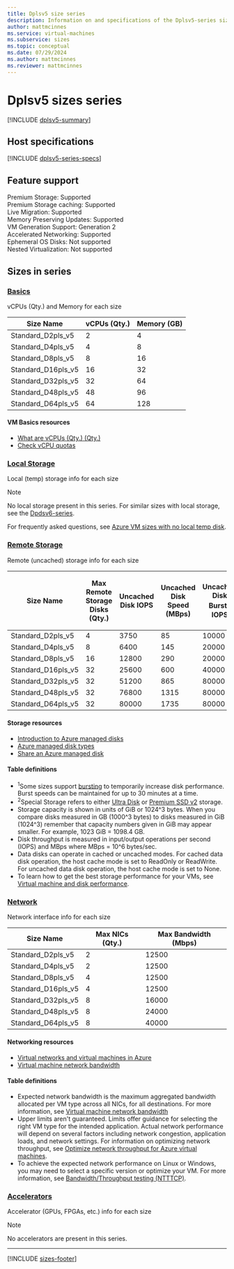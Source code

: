 ```yaml
---
title: Dplsv5 size series
description: Information on and specifications of the Dplsv5-series sizes
author: mattmcinnes
ms.service: virtual-machines
ms.subservice: sizes
ms.topic: conceptual
ms.date: 07/29/2024
ms.author: mattmcinnes
ms.reviewer: mattmcinnes
---
```


# Dplsv5 sizes series

[!INCLUDE [dplsv5-summary](./includes/dplsv5-series-summary.md)]

## Host specifications
[!INCLUDE [dplsv5-series-specs](./includes/dplsv5-series-specs.md)]

## Feature support

Premium Storage: Supported<br>
Premium Storage caching: Supported<br>
Live Migration: Supported<br>
Memory Preserving Updates: Supported<br>
VM Generation Support: Generation 2<br>
Accelerated Networking: Supported<br>
Ephemeral OS Disks: Not supported<br>
Nested Virtualization: Not supported<br>

## Sizes in series

### [Basics](#tab/sizebasic)

vCPUs (Qty.) and Memory for each size

| Size Name | vCPUs (Qty.) | Memory (GB) |
| --- | --- | --- |
| Standard_D2pls_v5 | 2 | 4 |
| Standard_D4pls_v5 | 4 | 8 |
| Standard_D8pls_v5 | 8 | 16 |
| Standard_D16pls_v5 | 16 | 32 |
| Standard_D32pls_v5 | 32 | 64 |
| Standard_D48pls_v5 | 48 | 96 |
| Standard_D64pls_v5 | 64 | 128 |

#### VM Basics resources
- [What are vCPUs (Qty.) (Qty.)](../../../virtual-machines/managed-disks-overview.md)
- [Check vCPU quotas](../../../virtual-machines/quotas.md)

### [Local Storage](#tab/sizestoragelocal)

Local (temp) storage info for each size

> [!NOTE]
> No local storage present in this series. For similar sizes with local storage, see the [Dpdsv6-series](./dpdsv6-series.md).
>
> For frequently asked questions, see [Azure VM sizes with no local temp disk](../../azure-vms-no-temp-disk.yml).



### [Remote Storage](#tab/sizestorageremote)

Remote (uncached) storage info for each size

| Size Name | Max Remote Storage Disks (Qty.) | Uncached Disk IOPS | Uncached Disk Speed (MBps) | Uncached Disk Burst<sup>1</sup> IOPS | Uncached Disk Burst<sup>1</sup> Speed (MBps) | Uncached Special<sup>2</sup> Disk IOPS | Uncached Special<sup>2</sup> Disk Speed (MBps) | Uncached Burst<sup>1</sup> Special<sup>2</sup> Disk IOPS | Uncached Burst<sup>1</sup> Special<sup>2</sup> Disk Speed (MBps) |
| --- | --- | --- | --- | --- | --- | --- | --- | --- | --- |
| Standard_D2pls_v5 | 4 | 3750 | 85 | 10000 | 1200 |  |  |  |  |
| Standard_D4pls_v5 | 8 | 6400 | 145 | 20000 | 1200 |  |  |  |  |
| Standard_D8pls_v5 | 16 | 12800 | 290 | 20000 | 1200 |  |  |  |  |
| Standard_D16pls_v5 | 32 | 25600 | 600 | 40000 | 1200 |  |  |  |  |
| Standard_D32pls_v5 | 32 | 51200 | 865 | 80000 | 2000 |  |  |  |  |
| Standard_D48pls_v5 | 32 | 76800 | 1315 | 80000 | 3000 |  |  |  |  |
| Standard_D64pls_v5 | 32 | 80000 | 1735 | 80000 | 3000 |  |  |  |  |

#### Storage resources
- [Introduction to Azure managed disks](../../../virtual-machines/managed-disks-overview.md)
- [Azure managed disk types](../../../virtual-machines/disks-types.md)
- [Share an Azure managed disk](../../../virtual-machines/disks-shared.md)

#### Table definitions
- <sup>1</sup>Some sizes support [bursting](../../disk-bursting.md) to temporarily increase disk performance. Burst speeds can be maintained for up to 30 minutes at a time.
- <sup>2</sup>Special Storage refers to either [Ultra Disk](../../../virtual-machines/disks-enable-ultra-ssd.md) or [Premium SSD v2](../../../virtual-machines/disks-deploy-premium-v2.md) storage.
- Storage capacity is shown in units of GiB or 1024^3 bytes. When you compare disks measured in GB (1000^3 bytes) to disks measured in GiB (1024^3) remember that capacity numbers given in GiB may appear smaller. For example, 1023 GiB = 1098.4 GB.
- Disk throughput is measured in input/output operations per second (IOPS) and MBps where MBps = 10^6 bytes/sec.
- Data disks can operate in cached or uncached modes. For cached data disk operation, the host cache mode is set to ReadOnly or ReadWrite. For uncached data disk operation, the host cache mode is set to None.
- To learn how to get the best storage performance for your VMs, see [Virtual machine and disk performance](../../../virtual-machines/disks-performance.md).


### [Network](#tab/sizenetwork)

Network interface info for each size

| Size Name | Max NICs (Qty.) | Max Bandwidth (Mbps) |
| --- | --- | --- |
| Standard_D2pls_v5 | 2 | 12500 |
| Standard_D4pls_v5 | 2 | 12500 |
| Standard_D8pls_v5 | 4 | 12500 |
| Standard_D16pls_v5 | 4 | 12500 |
| Standard_D32pls_v5 | 8 | 16000 |
| Standard_D48pls_v5 | 8 | 24000 |
| Standard_D64pls_v5 | 8 | 40000 |

#### Networking resources
- [Virtual networks and virtual machines in Azure](../../../virtual-network/network-overview.md)
- [Virtual machine network bandwidth](../../../virtual-network/virtual-machine-network-throughput.md)

#### Table definitions
- Expected network bandwidth is the maximum aggregated bandwidth allocated per VM type across all NICs, for all destinations. For more information, see [Virtual machine network bandwidth](../../../virtual-network/virtual-machine-network-throughput.md)
- Upper limits aren't guaranteed. Limits offer guidance for selecting the right VM type for the intended application. Actual network performance will depend on several factors including network congestion, application loads, and network settings. For information on optimizing network throughput, see [Optimize network throughput for Azure virtual machines](../../../virtual-network/virtual-network-optimize-network-bandwidth.md). 
-  To achieve the expected network performance on Linux or Windows, you may need to select a specific version or optimize your VM. For more information, see [Bandwidth/Throughput testing (NTTTCP)](../../../virtual-network/virtual-network-bandwidth-testing.md).

### [Accelerators](#tab/sizeaccelerators)

Accelerator (GPUs, FPGAs, etc.) info for each size

> [!NOTE]
> No accelerators are present in this series.

---

[!INCLUDE [sizes-footer](../includes/sizes-footer.md)]
